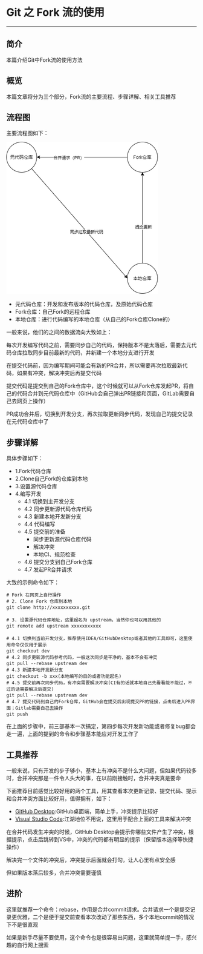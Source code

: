 # Git 之 Fork 流的使用
***
## 简介
本篇介绍Git中Fork流的使用方法

## 概览
本篇文章将分为三个部分，Fork流的主要流程、步骤详解、相关工具推荐

## 流程图
主要流程图如下：

![Git之Fork流.png](./picture/Git之Fork流.png)

- 元代码仓库：开发和发布版本的代码仓库，及原始代码仓库
- Fork仓库：自己Fork的远程仓库
- 本地仓库：进行代码编写的本地仓库（从自己的Fork仓库Clone的）

一般来说，他们的之间的数据流向大致如上：

每次开发编写代码之前，需要同步自己的代码，保持版本不是太落后，需要去元代码仓库拉取同步目前最新的代码，并新建一个本地分支进行开发

在提交代码前，因为编写期间可能会有新的PR合并，所以需要再次拉取最新代码，如果有冲突，解决冲突后再提交代码

提交代码是提交到自己的Fork仓库中，这个时候就可以从Fork仓库发起PR，将自己的代码合并到元代码仓库中（GitHub会自己弹出PR链接和页面，GitLab需要自己去网页上操作）

PR成功合并后，切换到开发分支，再次拉取更新同步代码，发现自己的提交记录在元代码仓库中了

## 步骤详解
具体步骤如下：

- 1.Fork代码仓库
- 2.Clone自己Fork的仓库到本地
- 3.设置源代码仓库
- 4.编写开发
  - 4.1 切换到主开发分支
  - 4.2 同步更新源代码仓库代码
  - 4.3 新建本地开发新分支
  - 4.4 代码编写
  - 4.5 提交前的准备
    - 同步更新源代码仓库代码
    - 解决冲突
    - 本地CI、规范检查
  - 4.6 提交分支到自己Fork仓库
  - 4.7 发起PR合并请求

大致的示例命令如下：

```shell script
# Fork 在网页上自行操作
# 2. Clone Fork 仓库到本地
git clone http://xxxxxxxxxx.git

# 3. 设置源代码仓库地址，这里起名为 upstream，当然你也可以用其他的
git remote add upstream xxxxxxxxxxx

# 4.1 切换到当前开发分支，推荐使用IDEA/GitHubDesktop或者其他的工具即可，这里使用命令仅仅用于展示
git checkout dev
# 4.2 同步更新源代码参考代码，一般这次同步是干净的，基本不会有冲突
git pull --rebase upstream dev
# 4.3 新建本地开发新分支
git checkout -b xxx(本地编写的目的或者功能起名)
# 4.5 提交前再次同步代码，有冲突需要解决冲突(CI有的话就本地自己先看看能不能过，不过的话需要解决后提交)
git pull --rebase upstream dev
# 4.7 提交代码到自己的Fork仓库，GitHub会在提交后出现提交PR的链接，点击后进入PR界面；Gitlab需要自己去操作
git push
```

在上面的步骤中，前三部基本一次搞定，第四步每次开发新功能或者修复bug都会走一遍，上面的提到的命令和步骤基本能应对开发工作了

## 工具推荐
一般来说，只有开发的步子够小，基本上有冲突不是什么大问题，但如果代码较多时，合并冲突那是一件令人头大的事，在以前刚接触时，合并冲突真是要命

下面推荐目前感觉比较好用的两个工具，用其查看本次更新记录、提交代码、提示和合并冲突方面比较好用，值得拥有，如下：

- [GitHub Desktop](https://desktop.github.com/):GitHub桌面端，简单上手，冲突提示比较好
- [Visual Studio Code](https://code.visualstudio.com/):江湖地位不用说，这里用于配合上面的工具来解决冲突

在合并代码发生冲突的时候，GitHub Desktop会提示你哪些文件产生了冲突，根据提示，点击后跳转到VS中，冲突的代码都有明显的提示（保留版本选择等快捷操作）

解决完一个文件的冲突后，冲突提示后面就会打勾，让人心里有点安全感

但如果版本落后较多，合并冲突需要谨慎

## 进阶
这里就推荐一个命令：rebase，作用是合并commit请求。合并请求一个是提交记录更优雅，二个是便于提交前查看本次改动了那些东西，多个本地commit的情况下不是很直观

如果是新手尽量不要使用，这个命令也是很容易出问题，这里就简单提一手，感兴趣的自行网上搜索